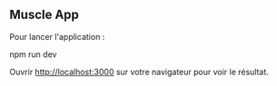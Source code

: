 ## Muscle App

Pour lancer l'application :

 npm run dev

Ouvrir [http://localhost:3000](http://localhost:3000) sur votre navigateur pour voir le résultat.